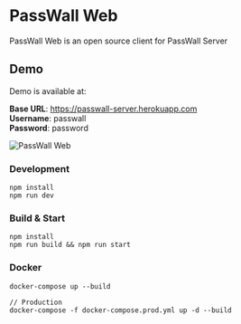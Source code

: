 # PassWall Web
PassWall Web is an open source client for PassWall Server



## Demo
Demo is available at:  
  
**Base URL**: https://passwall-server.herokuapp.com  
**Username**: passwall  
**Password**: password

![PassWall Web](https://www.yakuter.com/wp-content/yuklemeler/passwall-web-login.png "PassWall Web Login Screen")

### Development

```
npm install
npm run dev
```

### Build & Start

```
npm install
npm run build && npm run start
```

### Docker

```
docker-compose up --build

// Production
docker-compose -f docker-compose.prod.yml up -d --build
```